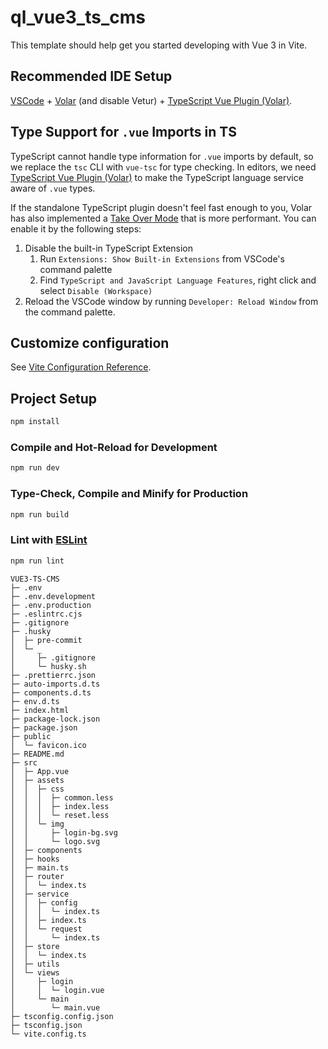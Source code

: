 # ql_vue3_ts_cms

This template should help get you started developing with Vue 3 in Vite.

## Recommended IDE Setup

[VSCode](https://code.visualstudio.com/) + [Volar](https://marketplace.visualstudio.com/items?itemName=Vue.volar) (and disable Vetur) + [TypeScript Vue Plugin (Volar)](https://marketplace.visualstudio.com/items?itemName=Vue.vscode-typescript-vue-plugin).

## Type Support for `.vue` Imports in TS

TypeScript cannot handle type information for `.vue` imports by default, so we replace the `tsc` CLI with `vue-tsc` for type checking. In editors, we need [TypeScript Vue Plugin (Volar)](https://marketplace.visualstudio.com/items?itemName=Vue.vscode-typescript-vue-plugin) to make the TypeScript language service aware of `.vue` types.

If the standalone TypeScript plugin doesn't feel fast enough to you, Volar has also implemented a [Take Over Mode](https://github.com/johnsoncodehk/volar/discussions/471#discussioncomment-1361669) that is more performant. You can enable it by the following steps:

1. Disable the built-in TypeScript Extension
   1. Run `Extensions: Show Built-in Extensions` from VSCode's command palette
   2. Find `TypeScript and JavaScript Language Features`, right click and select `Disable (Workspace)`
2. Reload the VSCode window by running `Developer: Reload Window` from the command palette.

## Customize configuration

See [Vite Configuration Reference](https://vitejs.dev/config/).

## Project Setup

```sh
npm install
```

### Compile and Hot-Reload for Development

```sh
npm run dev
```

### Type-Check, Compile and Minify for Production

```sh
npm run build
```

### Lint with [ESLint](https://eslint.org/)

```sh
npm run lint
```

```
VUE3-TS-CMS
├─ .env
├─ .env.development
├─ .env.production
├─ .eslintrc.cjs
├─ .gitignore
├─ .husky
│  ├─ pre-commit
│  └─ _
│     ├─ .gitignore
│     └─ husky.sh
├─ .prettierrc.json
├─ auto-imports.d.ts
├─ components.d.ts
├─ env.d.ts
├─ index.html
├─ package-lock.json
├─ package.json
├─ public
│  └─ favicon.ico
├─ README.md
├─ src
│  ├─ App.vue
│  ├─ assets
│  │  ├─ css
│  │  │  ├─ common.less
│  │  │  ├─ index.less
│  │  │  └─ reset.less
│  │  └─ img
│  │     ├─ login-bg.svg
│  │     └─ logo.svg
│  ├─ components
│  ├─ hooks
│  ├─ main.ts
│  ├─ router
│  │  └─ index.ts
│  ├─ service
│  │  ├─ config
│  │  │  └─ index.ts
│  │  ├─ index.ts
│  │  └─ request
│  │     └─ index.ts
│  ├─ store
│  │  └─ index.ts
│  ├─ utils
│  └─ views
│     ├─ login
│     │  └─ login.vue
│     └─ main
│        └─ main.vue
├─ tsconfig.config.json
├─ tsconfig.json
└─ vite.config.ts

```
